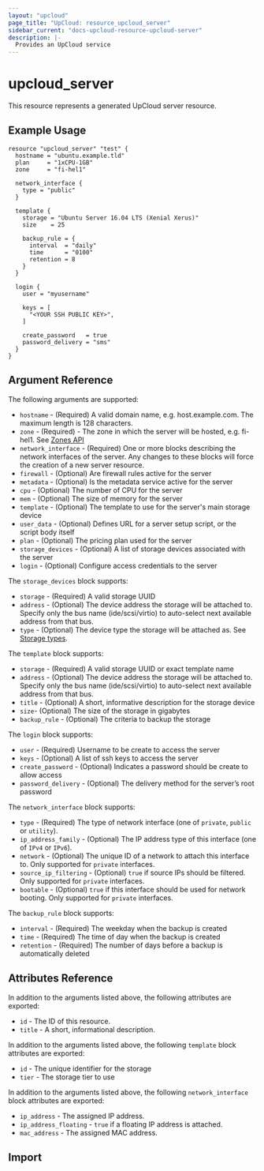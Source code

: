 ```yaml
---
layout: "upcloud"
page_title: "UpCloud: resource_upcloud_server"
sidebar_current: "docs-upcloud-resource-upcloud-server"
description: |-
  Provides an UpCloud service
---
```


# upcloud_server

This resource represents a generated UpCloud server resource.

## Example Usage

```hcl
resource "upcloud_server" "test" {
  hostname = "ubuntu.example.tld"
  plan     = "1xCPU-1GB"
  zone     = "fi-hel1"

  network_interface {
    type = "public"
  }

  template {
    storage = "Ubuntu Server 16.04 LTS (Xenial Xerus)"
    size    = 25

    backup_rule = {
      interval  = "daily"
      time      = "0100"
      retention = 8
    }
  }

  login {
    user = "myusername"

    keys = [
      "<YOUR SSH PUBLIC KEY>",
    ]

    create_password   = true
    password_delivery = "sms"
  }
}
```

## Argument Reference

The following arguments are supported:

* `hostname` - (Required) A valid domain name, e.g. host.example.com. The maximum length is 128 characters.
* `zone` - (Required) - The zone in which the server will be hosted, e.g. fi-hel1. See [Zones API](https://developers.upcloud.com/1.3/5-zones/)
* `network_interface` - (Required) One or more blocks describing the network interfaces of the server. Any changes to these blocks will force the creation of a new server resource.
* `firewall` - (Optional) Are firewall rules active for the server
* `metadata` - (Optional) Is the metadata service active for the server
* `cpu` - (Optional) The number of CPU for the server
* `mem` - (Optional) The size of memory for the server
* `template` - (Optional) The template to use for the server's main storage device
* `user_data` - (Optional) Defines URL for a server setup script, or the script body itself
* `plan` - (Optional) The pricing plan used for the server
* `storage_devices` - (Optional) A list of storage devices associated with the server
* `login` - (Optional) Configure access credentials to the server

The `storage_devices` block supports:

* `storage` - (Required) A valid storage UUID
* `address` - (Optional) The device address the storage will be attached to. Specify only the bus name (ide/scsi/virtio) to auto-select next available address from that bus.
* `type` - (Optional) The device type the storage will be attached as. See [Storage types](https://developers.upcloud.com/1.3/9-storages/).

The `template` block supports:

* `storage` - (Required) A valid storage UUID or exact template name
* `address` - (Optional) The device address the storage will be attached to. Specify only the bus name (ide/scsi/virtio) to auto-select next available address from that bus.
* `title` - (Optional) A short, informative description for the storage device
* `size`- (Optional) The size of the storage in gigabytes
* `backup_rule` - (Optional) The criteria to backup the storage

The `login` block supports:

* `user` - (Required) Username to be create to access the server
* `keys` - (Optional) A list of ssh keys to access the server
* `create_password` - (Optional) Indicates a password should be create to allow access
* `password_delivery` - (Optional) The delivery method for the server’s root password

The `network_interface` block supports:

* `type` - (Required) The type of network interface (one of `private`, `public` or `utility`).
* `ip_address_family` - (Optional) The IP address type of this interface (one of `IPv4` or `IPv6`).
* `network` - (Optional) The unique ID of a network to attach this interface to. Only supported for `private` interfaces.
* `source_ip_filtering` - (Optional) `true` if source IPs should be filtered. Only supported for `private` interfaces.
* `bootable` - (Optional) `true` if this interface should be used for network booting. Only supported for `private` interfaces.

The `backup_rule` block supports:

* `interval` - (Required) The weekday when the backup is created
* `time` - (Required) The time of day when the backup is created
* `retention` - (Required) The number of days before a backup is automatically deleted

## Attributes Reference

In addition to the arguments listed above, the following attributes are exported:

* `id` - The ID of this resource.
* `title` - A short, informational description.

In addition to the arguments listed above, the following `template` block attributes are exported:

* `id` - The unique identifier for the storage
* `tier` - The storage tier to use

In addition to the arguments listed above, the following `network_interface` block attributes are exported:

* `ip_address` - The assigned IP address.
* `ip_address_floating` - `true` if a floating IP address is attached.
* `mac_address` - The assigned MAC address.

## Import
